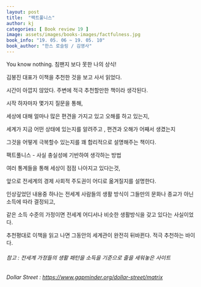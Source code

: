 ```yaml
---
layout: post
title:  "팩트풀니스"
author: kj
categories: [ Book review 19 ]
image: assets/images/books-images/factfulness.jpg
book_info: "19. 05. 06 ~ 19. 05. 10"
book_author: "한스 로슬링 / 김영사"
---
```

You know nothing. 침팬지 보다 못한 나의 상식!

김봉진 대표가 이책을 추천한 것을 보고 사서 읽었다.

시간이 아깝지 않았다. 주변에 적극 추천할만한 책이라 생각된다.

시작 하자마자 몇가지 질문을 통해,

세상에 대해 얼마나 많은 편견을 가지고 있고 오해를 하고 있는지,

세계가 지금 어떤 상태에 있는지를 알려주고 , 편견과 오해가 어째서 생겼는지

그것을 어떻게 극복할수 있는지를 꽤 합리적으로 설명해주는 책이다.


팩트풀니스 - 사실 충실성에 기반하여 생각하는 방법


여러 통계들을 통해 세상이 점점 나아지고 있다는것,

앞으로 전세계의 경제 사회적 주도권이 어디로 옮겨질지를 설명한다.


인상깊었던 내용중 하나는 전세계 사람들의 생활 방식이 그들만의 문화나 종교가 아닌 소득에 따라 결정되고,

같은 소득 수준의 가정이면 전세계 어디서나 비슷한 생활방식을 갖고 있다는 사실이었다.


추천평대로 이책을 읽고 나면 그동안의 세계관이 완전히 뒤바뀐다. 적극 추천하는 바이다.


###### 참고 : 전세계 가정들의 생활 패턴을 소득을 기준으로 줄을 세워놓은 사이트

###### Dollar Street : https://www.gapminder.org/dollar-street/matrix
